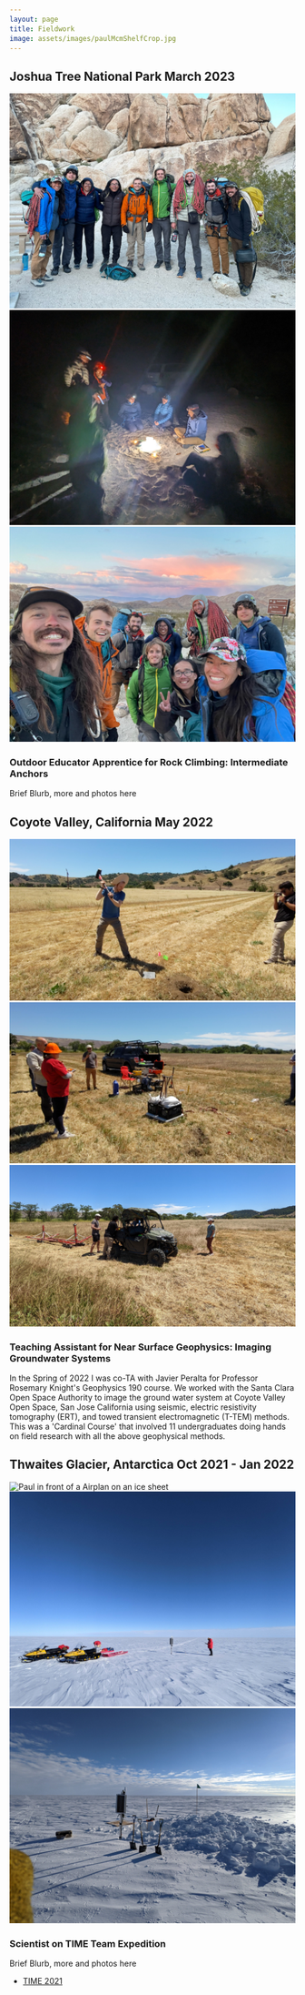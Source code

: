 ```yaml
---
layout: page
title: Fieldwork
image: assets/images/paulMcmShelfCrop.jpg
---
```


## Joshua Tree National Park March 2023 

<div class="box alt">
  <div class="row 50% uniform">
    <div class="4u"><span class="image fit"><img src="assets/images/joshuaTree1.jpg" alt="Class photo by a crag" /></span></div>
    <div class="4u"><span class="image fit"><img src="assets/images/joshuaTree2.jpg" alt="Class discussion around the makeshift campfire" /></span></div>
    <div class="4u$"><span class="image fit"><img src="assets/images/joshuaTree3.jpg" alt="Class photo with a desert sunset" /></span></div>
  </div>
</div>

### Outdoor Educator Apprentice for Rock Climbing: Intermediate Anchors 
Brief Blurb, more and photos here

## Coyote Valley, California May 2022 

<div class="box alt">
  <div class="row 50% uniform">
    <div class="4u"><span class="image fit"><img src="assets/images/coyoteValley1.jpg" alt="Using a sledgehammer seismic souce" /></span></div>
    <div class="4u"><span class="image fit"><img src="assets/images/coyoteValley2.jpg" alt="Preparing to fire the besty gun" /></span></div>
    <div class="4u$"><span class="image fit"><img src="assets/images/coyoteValley3.jpg" alt="Prepping the T-TEM system" /></span></div>
  </div>
</div>

### Teaching Assistant for Near Surface Geophysics: Imaging Groundwater Systems 

In the Spring of 2022 I was co-TA with Javier Peralta for Professor Rosemary Knight's Geophysics 190 course. We worked with the Santa Clara Open Space Authority to image the ground water system at Coyote Valley Open Space, San Jose California using seismic, electric resistivity tomography (ERT), and towed transient electromagnetic (T-TEM) methods. This was a 'Cardinal Course' that involved 11 undergraduates doing hands on field research with all the above geophysical methods. 


## Thwaites Glacier, Antarctica Oct 2021 - Jan 2022 

<div class="box alt">
  <div class="row 50% uniform">
    <div class="4u"><span class="image fit"><img src="assets/images/thwaites1.jpg" alt="Paul in front of a Airplan on an ice sheet" /></span></div>
    <div class="4u"><span class="image fit"><img src="assets/images/thwaites2.jpg" alt="A person and 2 snowmobiles on an ice sheet" /></span></div>
    <div class="4u$"><span class="image fit"><img src="assets/images/thwaites3.jpg" alt="Passive seismic station after being dug up from the snow" /></span></div>
  </div>
</div>

### Scientist on TIME Team Expedition
Brief Blurb, more and photos here

<ul class="actions">
	<li><a href="{{ 'TIME2021.html' | absolute_url }}" class="button">TIME 2021</a></li>
      </ul>


